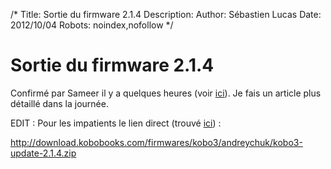 /*
Title: Sortie du firmware 2.1.4
Description: 
Author: Sébastien Lucas
Date: 2012/10/04
Robots: noindex,nofollow
*/
# Sortie du firmware 2.1.4

Confirmé par Sameer il y a quelques heures (voir [ici](http://www.mobileread.com/forums/showpost.php?p=2246991&postcount=1284)). Je fais un article plus détaillé dans la journée.

EDIT : Pour les impatients le lien direct (trouvé [ici](http://www.mobileread.com/forums/showthread.php?p=2247391)) : 

http://download.kobobooks.com/firmwares/kobo3/andreychuk/kobo3-update-2.1.4.zip


